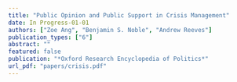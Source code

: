 ```yaml
---
title: "Public Opinion and Public Support in Crisis Management"
date: In Progress-01-01
authors: ["Zoe Ang", "Benjamin S. Noble", "Andrew Reeves"]
publication_types: ["6"]
abstract: ""
featured: false
publication: "*Oxford Research Encyclopedia of Politics*"
url_pdf: "papers/crisis.pdf"
---
```


